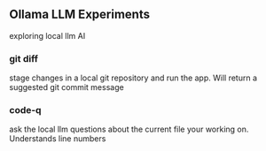 ## Ollama LLM Experiments

exploring local llm AI

### git diff
stage changes in a local git repository and run the app. Will return a suggested git commit message

### code-q
ask the local llm questions about the current file your working on. Understands line numbers
